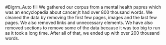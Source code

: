 #Bigrm_Auto fill 
We gathered our corpus from a mental health papres which was an encyclopedia about cancer;It had over 800 thousand words. We cleaned the data by removing the first few pages, images and the last few pages. We also removed links and unnecessary elements. We have also removed sections to remove some of the data because it was too big to run as it took a long time. After all of that, we ended up with over 200 thousand words.
